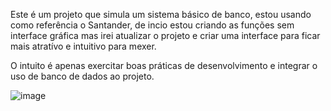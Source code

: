 Este é um projeto que simula um sistema básico de banco, estou usando como referência o Santander, de incio estou criando as funções sem interface gráfica mas irei atualizar o projeto e criar uma interface para ficar mais atratívo e intuitivo para mexer.

O intuito é apenas exercitar boas práticas de desenvolvimento e integrar o uso de banco de dados ao projeto.

![image](https://github.com/SylvioLeonZanotti/Projeto-Banco/assets/123652053/d635080d-00ae-41ae-928e-e3a040c5e79d)
